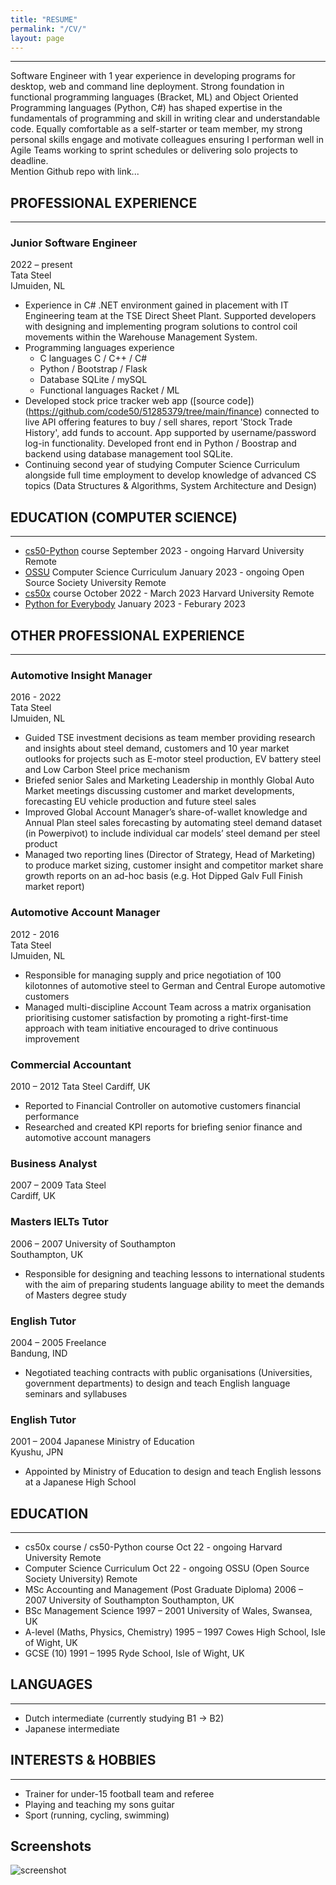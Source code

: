 ```yaml
---
title: "RESUME"
permalink: "/CV/"
layout: page
---
```


---  
Software Engineer with 1 year experience in developing programs for desktop, web and command line deployment.  Strong foundation in functional programming languages (Bracket, ML) and Object Oriented Programming languages (Python, C#) has shaped expertise in the fundamentals of programming and skill in writing clear and understandable code.  Equally comfortable as a self-starter or team member, my strong personal skills engage and motivate colleagues ensuring I performan well in Agile Teams working to sprint schedules or delivering solo projects to deadline.  
Mention Github repo with link...
  
  
## PROFESSIONAL EXPERIENCE
***
### Junior Software Engineer
2022 – present  
Tata Steel  
IJmuiden, NL
  
- Experience in C# .NET environment gained in placement with IT Engineering team at the TSE Direct Sheet Plant.  Supported developers with designing and implementing program solutions to control coil movements within the Warehouse Management System.
- Programming languages experience
    - C languages C / C++ / C#
    - Python / Bootstrap / Flask
    - Database SQLite / mySQL
    - Functional languages Racket / ML
- Developed stock price tracker web app \([source code]\)(https://github.com/code50/51285379/tree/main/finance) connected to live API offering features to buy / sell shares, report 'Stock Trade History', add funds to account. App supported by username/password log-in functionality.  Developed front end in Python / Boostrap and backend using database management tool SQLite. 
- Continuing second year of studying Computer Science Curriculum alongside full time employment to develop knowledge of advanced CS topics (Data Structures & Algorithms, System Architecture and Design)
  
  
## EDUCATION (COMPUTER SCIENCE)
---
+ [cs50-Python](https://cs50.harvard.edu/python/2022/) course							                          	September 2023 - ongoing
  Harvard University										Remote
+ [OSSU](https://github.com/ossu/computer-science) Computer Science Curriculum						            January 2023 - ongoing
  Open Source Society University							Remote
+ [cs50x](https://cs50.harvard.edu/x/2023/) course                                                    October 2022 - March 2023
  Harvard University										Remote
+ [Python for Everybody](https://www.py4e.com/)                                                       January 2023 - Feburary 2023
                                                                                        


## OTHER PROFESSIONAL EXPERIENCE
***

### Automotive Insight Manager							
2016 - 2022  
Tata Steel  
IJmuiden, NL  
+ Guided TSE investment decisions as team member providing research and insights about steel demand, customers and 10 year market outlooks  for projects such as E-motor steel production, EV battery steel and Low Carbon Steel price mechanism
+ Briefed senior Sales and Marketing Leadership in monthly Global Auto Market meetings discussing customer and market developments, forecasting EU vehicle production and future steel sales
+ Improved Global Account Manager’s share-of-wallet knowledge and Annual Plan steel sales forecasting by automating steel demand dataset (in Powerpivot) to include individual car models’ steel demand per steel product
+ Managed two reporting lines (Director of Strategy, Head of Marketing) to produce market sizing, customer insight and competitor market share growth reports on an ad-hoc basis (e.g. Hot Dipped Galv Full Finish market report)


### Automotive Account Manager              						
2012 - 2016  
Tata Steel  
IJmuiden, NL
+ Responsible for managing supply and price negotiation of 100 kilotonnes of automotive steel to German and Central Europe automotive customers 
+ Managed multi-discipline Account Team across a matrix organisation prioritising customer satisfaction by promoting a right-first-time approach with team initiative encouraged to drive continuous improvement


### Commercial Accountant								
2010 – 2012
Tata Steel
Cardiff, UK

+ Reported to Financial Controller on automotive customers financial performance  
+ Researched and created KPI reports for briefing senior finance and automotive account managers


### Business Analyst									
2007 – 2009
Tata Steel										
Cardiff, UK


### Masters IELTs Tutor								
2006 – 2007
University of Southampton							
Southampton, UK

+ Responsible for designing and teaching lessons to international students with the aim of preparing  students language ability to meet the demands of Masters degree study


### English Tutor									
2004 – 2005
Freelance			 							
Bandung, IND

+ Negotiated teaching contracts with public organisations (Universities, government departments) to design and teach English language seminars and syllabuses


### English Tutor									
2001 – 2004
Japanese Ministry of Education							
Kyushu, JPN

+ Appointed by Ministry of Education to design and teach English lessons at a Japanese High School


## EDUCATION
---
+ cs50x course / cs50-Python course								Oct 22 - ongoing
Harvard University										Remote
+ Computer Science Curriculum						            Oct 22 - ongoing
OSSU (Open Source Society University)							Remote
+ MSc Accounting and Management (Post Graduate Diploma)				2006 – 2007
University of Southampton							Southampton, UK
+ BSc Management Science								1997 – 2001
University of Wales, Swansea, UK
+ A-level (Maths, Physics, Chemistry)							1995 – 1997
Cowes High School, Isle of Wight, UK
+ GCSE (10)										1991 –  1995
Ryde School, Isle of Wight, UK


## LANGUAGES
---
+ Dutch intermediate (currently studying B1 -> B2) 						
+ Japanese intermediate			


## INTERESTS & HOBBIES
---
+ Trainer for under-15 football team and referee
+ Playing and teaching my sons guitar 
+ Sport (running, cycling, swimming) 


## Screenshots

![screenshot](https://user-images.githubusercontent.com/4943215/109431850-cd711780-7a08-11eb-8601-2763f2ee6bb4.png)


